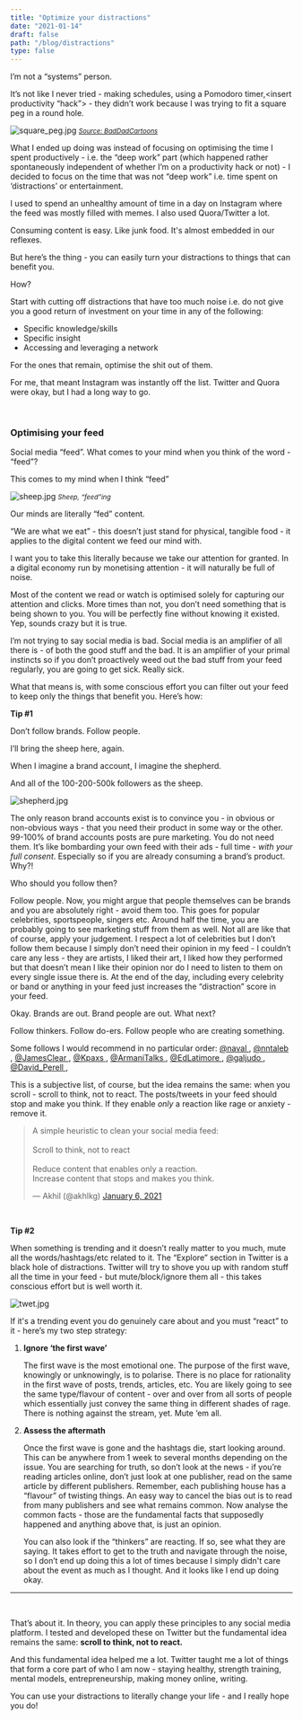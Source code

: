 ```yaml
---
title: "Optimize your distractions"
date: "2021-01-14"
draft: false
path: "/blog/distractions"
type: false
---
```


I’m not a “systems” person.

It’s not like I never tried - making schedules, using a Pomodoro timer,<insert productivity “hack”> - they didn’t work because I was trying to fit a square peg in a round hole.

<img src="https://user-images.githubusercontent.com/32199592/104540572-bb4c3d00-5645-11eb-86f9-de27e6b8d07d.jpg" alt="square_peg.jpg"> <small> <a href="https://baddadcartoons101.wordpress.com/2017/09/04/square-peg-and-a-round-hole/ " target="_blank"
              rel="noopener noreferrer"
            > <i> Source: BadDadCartoons </i> </a> </small> </img>

What I ended up doing was instead of focusing on optimising the time I spent productively - i.e. the “deep work” part (which happened rather spontaneously independent of whether I’m on a productivity hack or not) - I decided to focus on the time that was not “deep work” i.e. time spent on ‘distractions’ or entertainment.

I used to spend an unhealthy amount of time in a day on Instagram where the feed was mostly filled with memes. I also used Quora/Twitter a lot.

Consuming content is easy. Like junk food. It's almost embedded in our reflexes.

But here’s the thing - you can easily turn your distractions to things that can benefit you.

How?

Start with cutting off distractions that have too much noise i.e. do not give you a good return of investment on your time in any of the following:

- Specific knowledge/skills
- Specific insight
- Accessing and leveraging a network

For the ones that remain, optimise the shit out of them.

For me, that meant Instagram was instantly off the list. Twitter and Quora were okay, but I had a long way to go.

<br/>

<h3> Optimising your feed </h3>

Social media “feed”.
What comes to your mind when you think of the word - “feed”?

This comes to my mind when I think “feed”

<img src="https://user-images.githubusercontent.com/32199592/104541024-c0f65280-5646-11eb-92f6-de5227d4b8a1.png" alt="sheep.jpg"> <i> <small> Sheep, “feed”ing </small>
</i> </img>

Our minds are literally “fed” content.

“We are what we eat” - this doesn’t just stand for physical, tangible food - it applies to the digital content we feed our mind with.

I want you to take this literally because we take our attention for granted. In a digital economy run by monetising attention - it will naturally be full of noise.

Most of the content we read or watch is optimised solely for capturing our attention and clicks. More times than not, you don’t need something that is being shown to you. You will be perfectly fine without knowing it existed. Yep, sounds crazy but it is true.

I’m not trying to say social media is bad. Social media is an amplifier of all there is - of both the good stuff and the bad. It is an amplifier of your primal instincts so if you don’t proactively weed out the bad stuff from your feed regularly, you are going to get sick. Really sick.

What that means is, with some conscious effort you can filter out your feed to keep only the things that benefit you. Here’s how:

**Tip #1**

Don’t follow brands. Follow people.

I’ll bring the sheep here, again.

When I imagine a brand account, I imagine the shepherd.

And all of the 100-200-500k followers as the sheep.

<img src="https://user-images.githubusercontent.com/32199592/104541200-1599cd80-5647-11eb-8d7f-f89ae517eb81.png" alt="shepherd.jpg"/>

The only reason brand accounts exist is to convince you - in obvious or non-obvious ways - that you need their product in some way or the other. 99-100% of brand accounts posts are pure marketing. You do not need them.
It’s like bombarding your own feed with their ads - full time - _with your full consent_. Especially so if you are already consuming a brand’s product. Why?!

Who should you follow then?

Follow people. Now, you might argue that people themselves can be brands and you are absolutely right - avoid them too. This goes for popular celebrities, sportspeople, singers etc.
Around half the time, you are probably going to see marketing stuff from them as well. Not all are like that of course, apply your judgement. I respect a lot of celebrities but I don’t follow them because I simply don’t need their opinion in my feed - I couldn’t care any less - they are artists, I liked their art, I liked how they performed but that doesn’t mean I like their opinion nor do I need to listen to them on every single issue there is. At the end of the day, including every celebrity or band or anything in your feed just increases the “distraction” score in your feed.

Okay. Brands are out. Brand people are out. What next?

Follow thinkers. Follow do-ers. Follow people who are creating something.

Some follows I would recommend in no particular order:
<a href="https://twitter.com/naval/" target="_blank" rel="noopener noreferrer"> @naval </a>, 
<a href="https://twitter.com/nntaleb/" target="_blank" rel="noopener noreferrer"> @nntaleb </a>, 
<a href="https://twitter.com/JamesClear/" target="_blank" rel="noopener noreferrer"> @JamesClear </a>,
<a href="https://twitter.com/Kpaxs/" target="_blank" rel="noopener noreferrer"> 
@Kpaxs </a>, 
<a href="https://twitter.com/ArmaniTalks" target="_blank" rel="noopener noreferrer"> @ArmaniTalks </a> , 
<a href="https://twitter.com/EdLatimore" target="_blank" rel="noopener noreferrer"> @EdLatimore </a>, 
<a href="https://twitter.com/galjudo" target="_blank" rel="noopener noreferrer"> @galjudo </a>,
<a href="https://twitter.com/david_perell/" target="_blank" rel="noopener noreferrer"> @David_Perell </a>,



This is a subjective list, of course, but the idea remains the same: when you scroll - scroll to think, not to react. The posts/tweets in your feed should stop and make you think. If they enable _only_ a reaction like rage or anxiety - remove it.

<blockquote class="twitter-tweet"><p lang="en" dir="ltr">A simple heuristic to clean your social media feed:<br><br>Scroll to think, not to react<br><br>Reduce content that enables only a reaction. <br>Increase content that stops and makes you think.</p>&mdash; Akhil (@akhlkg) <a href="https://twitter.com/akhlkg/status/1346891698861862913?ref_src=twsrc%5Etfw">January 6, 2021</a></blockquote> <script async src="https://platform.twitter.com/widgets.js" charset="utf-8"></script>

<br/>

**Tip #2**

When something is trending and it doesn’t really matter to you much, mute all the words/hashtags/etc related to it. The “Explore” section in Twitter is a black hole of distractions. Twitter will try to shove you up with random stuff all the time in your feed - but mute/block/ignore them all - this takes conscious effort but is well worth it.

<img src="https://user-images.githubusercontent.com/32199592/104541285-5691e200-5647-11eb-93d6-ed60a6cfa293.png" alt="twet.jpg"/>

If it's a trending event you do genuinely care about and you must “react” to it - here’s my two step strategy:

1. **Ignore ‘the first wave’**

   The first wave is the most emotional one. The purpose of the first wave, knowingly or unknowingly, is to polarise. There is no place for rationality in the first wave of posts, trends, articles, etc. You are likely going to see the same type/flavour of content - over and over from all sorts of people which essentially just convey the same thing in different shades of rage. There is nothing against the stream, yet. Mute ‘em all.

2. **Assess the aftermath**

   Once the first wave is gone and the hashtags die, start looking around. This can be anywhere from 1 week to several months depending on the issue. You are searching for truth, so don’t look at the news - if you’re reading articles online, don’t just look at one publisher, read on the same article by different publishers. Remember, each publishing house has a “flavour” of twisting things. An easy way to cancel the bias out is to read from many publishers and see what remains common. Now analyse the common facts - those are the fundamental facts that supposedly happened and anything above that, is just an opinion.

   You can also look if the “thinkers” are reacting. If so, see what they are saying.
   It takes effort to get to the truth and navigate through the noise, so I don’t end up doing this a lot of times because I simply didn't care about the event as much as I thought. And it looks like I end up doing okay.

---

<br/>

That’s about it. In theory, you can apply these principles to any social media platform. I tested and developed these on Twitter but the fundamental idea remains the same: **scroll to think, not to react.**

And this fundamental idea helped me a lot. Twitter taught me a lot of things that form a core part of who I am now - staying healthy, strength training, mental models, entrepreneurship, making money online, writing.

You can use your distractions to literally change your life - and I really hope you do!

